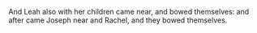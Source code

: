 And Leah also with her children came near, and bowed themselves: and after came Joseph near and Rachel, and they bowed themselves.
